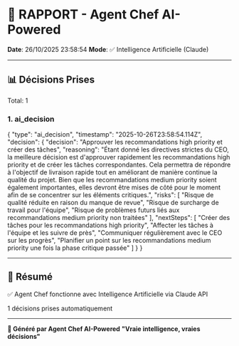 # 🤖 RAPPORT - Agent Chef AI-Powered

**Date**: 26/10/2025 23:58:54
**Mode**: ✅ Intelligence Artificielle (Claude)

---

## 📊 Décisions Prises

Total: 1


### 1. ai_decision

{
  "type": "ai_decision",
  "timestamp": "2025-10-26T23:58:54.114Z",
  "decision": {
    "decision": "Approuver les recommandations high priority et créer des tâches",
    "reasoning": "Étant donné les directives strictes du CEO, la meilleure décision est d'approuver rapidement les recommandations high priority et de créer les tâches correspondantes. Cela permettra de répondre à l'objectif de livraison rapide tout en améliorant de manière continue la qualité du projet. Bien que les recommandations medium priority soient également importantes, elles devront être mises de côté pour le moment afin de se concentrer sur les éléments critiques.",
    "risks": [
      "Risque de qualité réduite en raison du manque de revue",
      "Risque de surcharge de travail pour l'équipe",
      "Risque de problèmes futurs liés aux recommandations medium priority non traitées"
    ],
    "nextSteps": [
      "Créer des tâches pour les recommandations high priority",
      "Affecter les tâches à l'équipe et les suivre de près",
      "Communiquer régulièrement avec le CEO sur les progrès",
      "Planifier un point sur les recommandations medium priority une fois la phase critique passée"
    ]
  }
}


---

## 🎯 Résumé

✅ Agent Chef fonctionne avec Intelligence Artificielle via Claude API

1 décisions prises automatiquement

---

**🤖 Généré par Agent Chef AI-Powered**
**"Vraie intelligence, vraies décisions"**
